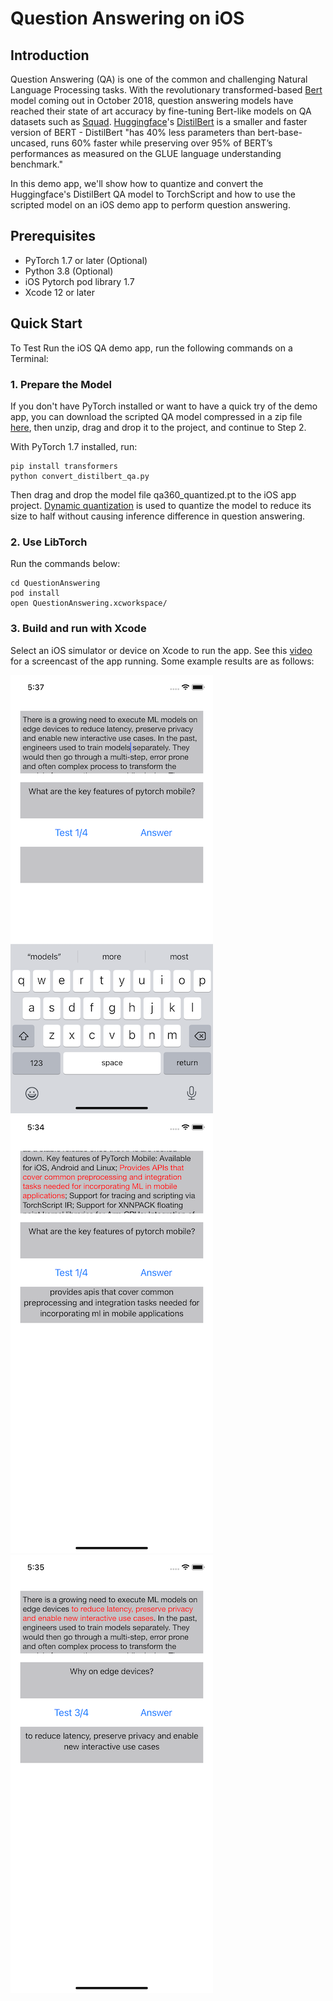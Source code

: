 # Question Answering on iOS

## Introduction

Question Answering (QA) is one of the common and challenging Natural Language Processing tasks. With the revolutionary transformed-based [Bert](https://arxiv.org/abs/1810.04805) model coming out in October 2018, question answering models have reached their state of art accuracy by fine-tuning Bert-like models on QA datasets such as [Squad](https://rajpurkar.github.io/SQuAD-explorer). [Huggingface](https://huggingface.co)'s [DistilBert](https://huggingface.co/transformers/model_doc/distilbert.html) is a smaller and faster version of BERT - DistilBert "has 40% less parameters than bert-base-uncased, runs 60% faster while preserving over 95% of BERT’s performances as measured on the GLUE language understanding benchmark."

In this demo app, we'll show how to quantize and convert the Huggingface's DistilBert QA model to TorchScript and how to use the scripted model on an iOS demo app to perform question answering.

## Prerequisites

* PyTorch 1.7 or later (Optional)
* Python 3.8 (Optional)
* iOS Pytorch pod library 1.7
* Xcode 12 or later

## Quick Start

To Test Run the iOS QA demo app, run the following commands on a Terminal:

### 1. Prepare the Model

If you don't have PyTorch installed or want to have a quick try of the demo app, you can download the scripted QA model compressed in a zip file [here](https://drive.google.com/file/d/1RWZa_5oSQg5AfInkn344DN3FJ5WbbZbq/view?usp=sharing), then unzip, drag and drop it to the project, and continue to Step 2.

With PyTorch 1.7 installed, run:
```
pip install transformers
python convert_distilbert_qa.py
```

Then drag and drop the model file qa360_quantized.pt to the iOS app project. [Dynamic quantization](https://pytorch.org/tutorials/intermediate/dynamic_quantization_bert_tutorial.html) is used to quantize the model to reduce its size to half without causing inference difference in question answering.

### 2. Use LibTorch

Run the commands below:

```
cd QuestionAnswering
pod install
open QuestionAnswering.xcworkspace/
```

### 3. Build and run with Xcode

Select an iOS simulator or device on Xcode to run the app. See this [video](https://drive.google.com/file/d/1QIB3yoP4I3zUU0bLCpvUqPV5Kv8f8JvB/view) for a screencast of the app running. Some example results are as follows:

![](screenshot1.png)
![](screenshot2.png)
![](screenshot3.png)

